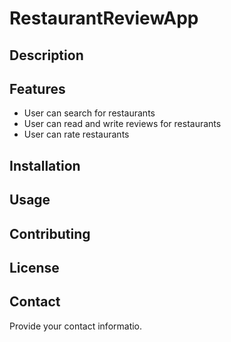 # RestaurantReviewApp

## Description

## Features
- User can search for restaurants
- User can read and write reviews for restaurants
- User can rate restaurants

## Installation


## Usage

## Contributing

## License

## Contact
Provide your contact informatio.

